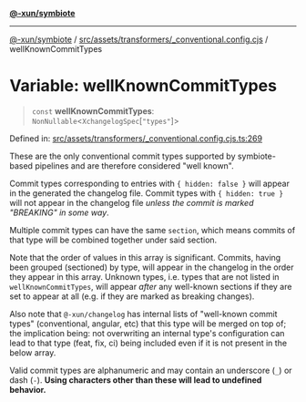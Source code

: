 [**@-xun/symbiote**](../../../../../README.md)

***

[@-xun/symbiote](../../../../../README.md) / [src/assets/transformers/\_conventional.config.cjs](../README.md) / wellKnownCommitTypes

# Variable: wellKnownCommitTypes

> `const` **wellKnownCommitTypes**: `NonNullable`\<`XchangelogSpec`\[`"types"`\]\>

Defined in: [src/assets/transformers/\_conventional.config.cjs.ts:269](https://github.com/Xunnamius/symbiote/blob/684c98756883770dff30034f576ce171f943b9a2/src/assets/transformers/_conventional.config.cjs.ts#L269)

These are the only conventional commit types supported by symbiote-based
pipelines and are therefore considered "well known".

Commit types corresponding to entries with `{ hidden: false }` will appear in
the generated the changelog file. Commit types with `{ hidden: true }` will
not appear in the changelog file _unless the commit is marked "BREAKING" in
some way_.

Multiple commit types can have the same `section`, which means commits of
that type will be combined together under said section.

Note that the order of values in this array is significant. Commits, having
been grouped (sectioned) by type, will appear in the changelog in the order
they appear in this array. Unknown types, i.e. types that are not listed in
`wellKnownCommitTypes`, will appear _after_ any well-known sections if they
are set to appear at all (e.g. if they are marked as breaking changes).

Also note that `@-xun/changelog` has internal lists of "well-known commit
types" (conventional, angular, etc) that this type will be merged on top of;
the implication being: not overwriting an internal type's configuration can
lead to that type (feat, fix, ci) being included even if it is not present in
the below array.

Valid commit types are alphanumeric and may contain an underscore (`_`) or dash
(`-`). **Using characters other than these will lead to undefined behavior.**
